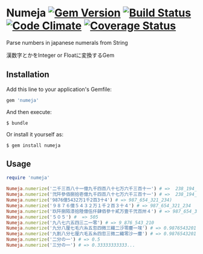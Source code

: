# Numeja  [![Gem Version](https://badge.fury.io/rb/numeja.svg)](https://badge.fury.io/rb/numeja) [![Build Status](https://travis-ci.org/rike422/numeja.svg?branch=master)](https://travis-ci.org/rike422/numeja)  [![Code Climate](https://codeclimate.com/github/rike422/numeja/badges/gpa.svg)](https://codeclimate.com/github/rike422/numeja) [![Coverage Status](https://coveralls.io/repos/github/rike422/numeja/badge.svg?branch=master)](https://coveralls.io/github/rike422/numeja?branch=master)
           
Parse numbers in japanese numerals from String

漢数字とかをInteger or Floatに変換するGem

## Installation

Add this line to your application's Gemfile:

```ruby
gem 'numeja'
```

And then execute:

    $ bundle

Or install it yourself as:

    $ gem install numeja

## Usage

```ruby
require 'numeja'

Numeja.numerize('二千三百八十一億九千四百八十七万六千三百十一') # =>  238_194_876_311
Numeja.numerize('弐阡參佰捌拾壱億九千四百八十七万六千三百十一') # =>  238_194_876_311
Numeja.numerize('9876億5432万1千2百3十4') # => 987_654_321_234)
Numeja.numerize('９８７６億５４３２万１千２百３十４') # => 987_654_321_234
Numeja.numerize('玖阡捌陌漆拾陸億伍仟肆佰參十貳万壹千弐百卅４') # => 987_654_321_234
Numeja.numerize('５０５') #  => 505
Numeja.numerize('九八七六五四三二一零') # => 9_876_543_210
Numeja.numerize('九分八厘七毛六糸五忽四微三繊二沙零塵一埃') # => 0.9876543201
Numeja.numerize('九割八分七厘六毛五糸四忽三微二繊零沙一塵') # => 0.9876543201
Numeja.numerize('二分の一') # => 0.5
Numeja.numerize('三分の一') # => 0.33333333333...

```
